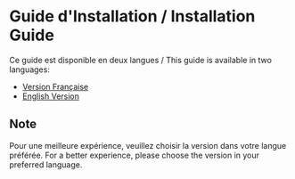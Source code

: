 # Guide d'Installation / Installation Guide

Ce guide est disponible en deux langues / This guide is available in two languages:

- [Version Française](setup_FR.md)
- [English Version](setup_EN.md)

## Note

Pour une meilleure expérience, veuillez choisir la version dans votre langue préférée.
For a better experience, please choose the version in your preferred language.
